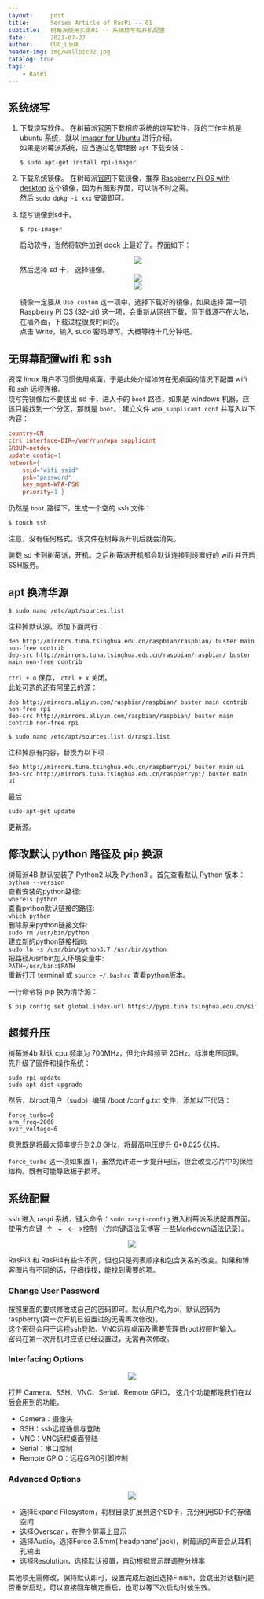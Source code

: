 ```yaml
---
layout:     post
title:      Series Article of RasPi -- 01
subtitle:   树莓派使用实录01 -- 系统烧写和开机配置         
date:       2021-07-27
author:     OUC_LiuX
header-img: img/wallpic02.jpg
catalog: true
tags:
    - RasPi   
---     
```


## 系统烧写     

1. 下载烧写软件。
   在树莓派[官网](https://www.raspberrypi.org/software/)下载相应系统的烧写软件，我的工作主机是 ubuntu 系统，就以 [Imager for Ubuntu](https://downloads.raspberrypi.org/imager/imager_latest_amd64.deb) 进行介绍。    
   如果是树莓派系统，应当通过包管理器 `apt` 下载安装：    
   ```shell    
   $ sudo apt-get install rpi-imager
   ```     

2. 下载系统镜像。
   在树莓派[官网](https://www.raspberrypi.org/software/operating-systems/#raspberry-pi-os-32-bit)下载镜像，推荐 [Raspberry Pi OS with desktop](https://downloads.raspberrypi.org/raspios_armhf/images/raspios_armhf-2021-05-28/2021-05-07-raspios-buster-armhf.zip) 这个镜像，因为有图形界面，可以防不时之需。    
   然后 `sudo dpkg -i xxx` 安装即可。     

3. 烧写镜像到sd卡。     
   ```shell    
   $ rpi-imager
   ```    
   启动软件，当然将软件加到 dock 上最好了。界面如下：   
   <div align=center><img src="https://raw.githubusercontent.com/OUCliuxiang/OUCliuxiang.github.io/master/img/raspi/raspi01.png"></div>    
   然后选择 sd 卡， 选择镜像。
   <div align=center><img src="https://raw.githubusercontent.com/OUCliuxiang/OUCliuxiang.github.io/master/img/raspi/raspi02.png"></div>
   <div align=center><img src="https://raw.githubusercontent.com/OUCliuxiang/OUCliuxiang.github.io/master/img/raspi/raspi03.png"></div>    

   镜像一定要从 `Use custom` 这一项中，选择下载好的镜像，如果选择 第一项 Raspberry Pi OS (32-bit) 这一项，会重新从网络下载，但下载源不在大陆，在墙外面，下载过程很费时间的。    
   点击 Write，输入 sudo 密码即可。大概等待十几分钟吧。    


## 无屏幕配置wifi 和 ssh 
资深 linux 用户不习惯使用桌面，于是此处介绍如何在无桌面的情况下配置 wifi 和 ssh 远程连接。     
烧写完镜像后不要拔出 sd 卡，进入卡的 `boot` 路径，如果是 windows 机器，应该只能找到一个分区，那就是 `boot`。 建立文件 `wpa_supplicant.conf` 并写入以下内容：     
```conf
country=CN 
ctrl_interface=DIR=/var/run/wpa_supplicant 
GROUP=netdev 
update_config=1 
network={ 
    ssid="wifi ssid" 
    psk="password" 
    key_mgmt=WPA-PSK
    priority=1 }
```     

仍然是 `boot` 路径下，生成一个空的 ssh 文件：    
```shell    
$ touch ssh
```    
注意，没有任何格式。该文件在树莓派开机后就会消失。    

装载 sd 卡到树莓派，开机。之后树莓派开机都会默认连接到设置好的 wifi 并开启SSH服务。   


## apt 换清华源    

```shell    
$ sudo nano /etc/apt/sources.list    
```
注释掉默认源，添加下面两行：    
```
deb http://mirrors.tuna.tsinghua.edu.cn/raspbian/raspbian/ buster main non-free contrib
deb-src http://mirrors.tuna.tsinghua.edu.cn/raspbian/raspbian/ buster main non-free contrib
```
`ctrl + o` 保存， `ctrl + x` 关闭。     
此处可选的还有阿里云的源：     
```
deb http://mirrors.aliyun.com/raspbian/raspbian/ buster main contrib non-free rpi     
deb-src http://mirrors.aliyun.com/raspbian/raspbian/ buster main contrib non-free rpi      
```    

```shell    
$ sudo nano /etc/apt/sources.list.d/raspi.list
```
注释掉原有内容，替换为以下项：     
```
deb http://mirrors.tuna.tsinghua.edu.cn/raspberrypi/ buster main ui   
deb-src http://mirrors.tuna.tsinghua.edu.cn/raspberrypi/ buster main ui    
```     
最后
```shell    
sudo apt-get update
```
更新源。   


## 修改默认 python 路径及 pip 换源    
树莓派4B 默认安装了 Python2 以及 Python3 。首先查看默认 Python 版本：      
`python --version`     
查看安装的python路径:      
`whereis python`       
查看python默认链接的路径:      
`which python`     
删除原来python链接文件:    
`sudo rm /usr/bin/python`      
建立新的python链接指向:     
`sudo ln -s /usr/bin/python3.7 /usr/bin/python`      
把路径/usr/bin加入环境变量中:     
`PATH=/usr/bin:$PATH`      
重新打开 terminal 或 `source ~/.bashrc` 查看python版本。      


一行命令将 pip 换为清华源：      
```bash     
$ pip config set global.index-url https://pypi.tuna.tsinghua.edu.cn/simple
```

## 超频升压    

树莓派4b 默认 cpu 频率为 700MHz，但允许超频至 2GHz。标准电压同理。    
先升级了固件和操作系统：
```shell    
sudo rpi-update
sudo apt dist-upgrade
```    
然后，以root用户（sudo）编辑 /boot /config.txt 文件，添加以下代码：     
```shell   
force_turbo=0
arm_freq=2000
over_voltage=6
```    
意思既是将最大频率提升到2.0 GHz，将最高电压提升 6*0.025 伏特。     

`force_turbo` 这一项如果置 1，虽然允许进一步提升电压，但会改变芯片中的保险结构。既有可能导致板子损坏。    


## 系统配置     

ssh 进入 raspi 系统，键入命令：`sudo raspi-config` 进入树莓派系统配置界面，使用方向键 $\uparrow\downarrow\leftarrow\rightarrow$控制 （方向键语法见博客 [一些Markdown语法记录](https://www.ouc-liux.cn/2021/04/27/Markdown-Grammar/)）。      
<div align=center><img src="https://raw.githubusercontent.com/OUCliuxiang/OUCliuxiang.github.io/master/img/raspi/raspi04.png"></div>      

RasPi3 和 RasPi4有些许不同，但也只是列表顺序和包含关系的改变。如果和博客图片有不同的话，仔细找找，能找到需要的项。     

### Change User Password      
按照里面的要求修改成自己的密码即可。默认用户名为pi，默认密码为raspberry(第一次开机已设置过的无需再次修改)。    
这个密码会用于远程ssh登陆、VNC远程桌面及需要管理员root权限时输入。    
密码在第一次开机时应该已经设置过，无需再次修改。     
 
### Interfacing Options      
<div align=center><img src="https://raw.githubusercontent.com/OUCliuxiang/OUCliuxiang.github.io/master/img/raspi/raspi05.png"></div>        

打开 Camera、SSH、VNC、Serial、Remote GPIO， 这几个功能都是我们在以后会用到的功能。     

* Camera：摄像头      
* SSH：ssh远程通信与登陆      
* VNC：VNC远程桌面登陆      
* Serial：串口控制      
* Remote GPIO：远程GPIO引脚控制      
  
### Advanced Options      
<div align=center><img src="https://raw.githubusercontent.com/OUCliuxiang/OUCliuxiang.github.io/master/img/raspi/raspi06.png"></div>        
 
* 选择Expand Filesystem，将根目录扩展到这个SD卡，充分利用SD卡的存储空间    
* 选择Overscan，在整个屏幕上显示    
* 选择Audio，选择Force 3.5mm(‘headphone’ jack)，树莓派的声音会从耳机孔输出     
* 选择Resolution，选择默认设置，自动根据显示屏调整分辨率     
     
其他项无需修改，保持默认即可，设置完成后返回选择Finish，会跳出对话框问是否重新启动，可以直接回车确定重启，也可以等下次启动时候生效。

